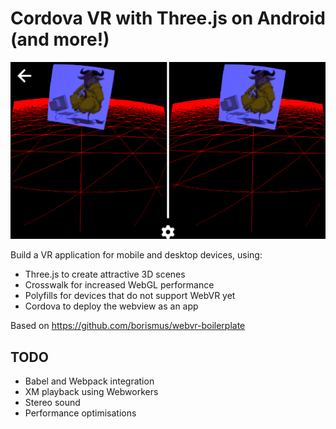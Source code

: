 # Cordova VR with Three.js on Android (and more!)

![App running on Android](docs/screen.png "Android")

Build a VR application for mobile and desktop devices, using:

 - Three.js to create attractive 3D scenes
 - Crosswalk for increased WebGL performance
 - Polyfills for devices that do not support WebVR yet
 - Cordova to deploy the webview as an app

Based on https://github.com/borismus/webvr-boilerplate

## TODO

 - Babel and Webpack integration
 - XM playback using Webworkers
 - Stereo sound
 - Performance optimisations
